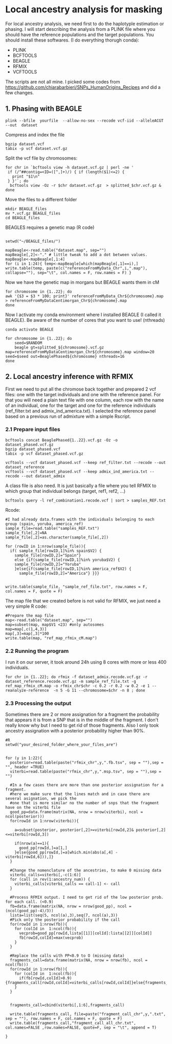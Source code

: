# Local ancestry analysis for masking

For local ancestry analysis, we need first to do the haplotyple estimation or phasing. I will start describing the analysis from a PLINK file where you should have the reference populations and the target populations. You should install these softwares. (I do everything thorugh conda):

- PLINK
- BCFTOOLS
- BEAGLE
- RFMIX
- VCFTOOLS

The scripts are not all mine. I picked some codes from https://github.com/chiarabarbieri/SNPs_HumanOrigins_Recipes and did a few changes.



## 1. Phasing with BEAGLE
```
plink --bfile  yourfile  --allow-no-sex --recode vcf-iid --alleleACGT --out  dataset
```

Compress and index the file

```
bgzip dataset.vcf
tabix -p vcf dataset.vcf.gz
```
Split the vcf file by chromosomes:

```
for chr in `bcftools view -h dataset.vcf.gz | perl -ne '
 if (/^##contig=<ID=([^,]+)/) { if (length($1)<=2) {
   print "$1\n"
 } }'`; do
  bcftools view -Oz -r $chr dataset.vcf.gz  > splitted_$chr.vcf.gz &
done
```

Move the files to a different folder
```
mkdir BEAGLE_files
mv *.vcf.gz BEAGLE_files
cd BEAGLE_files
```


BEAGLES requires a genetic map (R code)
```

setwd("~/BEAGLE_files/")

mapBeagle<-read.table("dataset.map", sep="")
mapBeagle[,2]<-"." # little tweak to add a dot between values. 
mapBeagle<-mapBeagle[,1:4]
for (i in 1:24){ temp<-mapBeagle[which(mapBeagle[,1]==i),] 
write.table(temp, paste(c("referenceFromMyData_Chr",i,".map"), collapse=""), sep="\t", col.names = F, row.names = F) }

```
Now we have the genetic map in morgans but BEAGLE wants them in cM

```
for chromosome in {1..22}; do
awk '{$3 = $3 * 100; print}' referenceFromMyData_Chr${chromosome}.map > referenceFromMyDataCentimorgan_Chr${chromosome}.map
done
```
Now I activate my conda environment where I installed BEAGLE (I called it BEAGLE). Be aware of the number of cores that you want to use! (nthreads)
```
conda activate BEAGLE

for chromosome in {1..22}; do
	seed=$RANDOM
    beagle gt=splitted_${chromosome}.vcf.gz  map=referenceFromMyDataCentimorgan_Chr${chromosome}.map window=20 seed=$seed out=BeaglePhased${chromosome} nthreads=16
done
```

## 2. Local ancestry inference with RFMIX
First we need to put all the chromose back together and prepared 2 vcf files: one with the target individuals and one with the reference panel. For that you will need a plain text file with one column, each row with the name of an individual, one for the target and one for the reference individuals (ref_filter.txt and admix_ind_america.txt). I selected the reference panel based on a previous run of admixture with a simple Rscript. 

### 2.1 Prepare input files
```
bcftools concat BeaglePhased{1..22}.vcf.gz -Oz -o dataset_phased.vcf.gz
bgzip dataset_phased.vcf
tabix -p vcf dataset_phased.vcf.gz

vcftools --vcf dataset_phased.vcf --keep ref_filter.txt --recode --out dataset_reference
vcftools --vcf dataset_phased.vcf --keep admix_ind_america.txt --recode --out dataset_admix

```
A class file is also need. It is just basically a file where you tell RFMIX to which group that individual belongs (target, ref1, ref2, ...)
```
bcftools query -l ref_combination1.recode.vcf | sort > samples_REF.txt
```
Rcode:

```
#I had already data.frames with the individuals belonging to each group (spain, yoruba, america_ref)
sample_file=read.table("samples_REF.txt") 
sample_file[,2]=NA
sample_file[,2]=as.character(sample_file[,2])

for (rowID in 1:nrow(sample_file)){
  if( sample_file[rowID,1]%in% spain$V2) {
    sample_file[rowID,2]="Spain"} 
    else {if(sample_file[rowID,1]%in% yoruba$V2) {
    sample_file[rowID,2]="Yoruba"
    }else{if(sample_file[rowID,1]%in% america_ref$V2) {
      sample_file[rowID,2]="America"} }}}


write.table(sample_file, "sample_ref_file.txt", row.names = F, col.names = F, quote = F)
```


The map file that we created before is not valid for RFMIX, we just need a very simple R code:
```
#Prepare the map file
map<-read.table("dataset.map", sep="")
map=subset(map, map$V1 <23) #only autosomes
map=map[,c(1,4,3)]
map[,3]=map[,3]*100
write.table(map, "ref_map_rfmix_cM.map")
```

### 2.2 Running the program
I run it on our server, it took around 24h using 8 cores with more or less 400 individuals. 

```
for chr in {1..22}; do rfmix -f dataset_admix.recode.vcf.gz -r dataset_reference.recode.vcf.gz -m sample_ref_file.txt -g ref_map_rfmix_cM.map -o rfmix_chr$chr -c 0.2 -r 0.2 -w 0.2 -e 1 --reanalyze-reference  -n 5 -G 11 --chromosome=$chr -n 8 ; done
```

### 2.3 Processing the output
Sometimes there are 2 or more assignation for a fragment the probability that appears it is from a SNP that is in the middle of the fragment. I don't really know why but I need to get rid of those fragments. Also I only took ancestry assignation with a posterior probability higher than 90%.


```
#R
setwd("your_desired_folder_where_your_files_are")


for (y in 1:22){
  posterior=read.table(paste("rfmix_chr",y,".fb.tsv", sep = ""),sep = "", header =TRUE)
  viterbi=read.table(paste("rfmix_chr",y,".msp.tsv", sep = ""),sep = "")
  
  #In a few cases there are more than one posterior assignation for a fragment.
  #here we make sure that the lines match and in case there are several asignation, we pick the 
  #one that is more similar no the number of snps that the fragment have on the viterbi file
  good_pp=data.frame(matrix(NA, nrow = nrow(viterbi), ncol = ncol(posterior)))
  for(rowId in 1:nrow(viterbi)){
    
    a=subset(posterior, posterior[,2]>=viterbi[rowId,2]& posterior[,2]<=viterbi[rowId,3])
    
    if(nrow(a)==1){
      good_pp[rowId,]=a[1,]
    }else{good_pp[rowId,]=a[which.min(abs(a[,4] - viterbi[rowId,6])),]}
  }
  
  #Change the nomenclature of the ancestries, to make 0 missing data
  viterbi_calls=viterbi[,-c(1:6)]
  for (call in rev(1:ancestry_num)) {
    viterbi_calls[viterbi_calls == call-1] <- call
  }
  
  #Process RFMIX output. I need to get rid of the low posterior prob. for each call. (<0.9)
  fb=data.frame(matrix(NA, nrow = nrow(good_pp), ncol = (ncol(good_pp)-4)/3))
  lista=list(seq(5, ncol(a),3),seq(7, ncol(a),3))
  #Pick only the posterior probability if the call
  for(rowId in 1:nrow(fb)){
    for (colId in  1:ncol(fb)){
      vecprob=good_pp[rowId,lista[[1]][colId]:lista[[2]][colId]]
      fb[rowId,colId]=max(vecprob)
    }
  }
  
  #Replace the calls with PP<0.9 to O (missing data)
  fragments_call=data.frame(matrix(NA, nrow = nrow(fb), ncol = ncol(fb)))
  for(rowId in 1:nrow(fb)){
    for (colId in  1:ncol(fb)){
      if(fb[rowId,colId]>0.9){fragments_call[rowId,colId]=viterbi_calls[rowId,colId]}else{fragments_call[rowId,colId]=viterbi_calls[rowId,colId]=0}
    }
  }
  
  
  fragments_call=cbind(viterbi[,1:6],fragments_call)
  
  write.table(fragments_call, file=paste("fragment_call_chr",y,".txt", sep = ""), row.names = F, col.names = F, quote = F)
  write.table(fragments_call,"fragment_call_all_chr.txt", col.names=FALSE ,row.names=FALSE, quote=F, sep = "\t", append = T)
  
}

```



